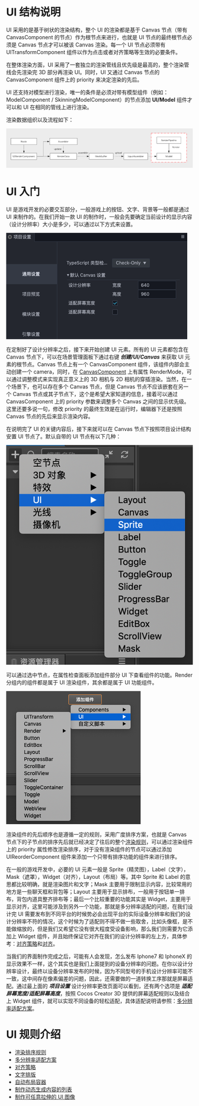 # UI 结构说明

UI 采用的是基于树状的渲染结构，整个 UI 的渲染都是基于 Canvas 节点（带有 CanvasComponent 的节点）作为根节点来进行，也就是 UI 节点的最终根节点必须是 Canvas 节点才可以被该 Canvas 渲染。每一个 UI 节点必须带有 UITransformComponent 组件以作为点击或者对齐策略等生效的必要条件。

在整体渲染方面，UI 采用了一套独立的渲染管线且优先级是最高的，整个渲染管线会先渲染完 3D 部分再渲染 UI。同时，UI 又通过 Canvas 节点的 CanvasComponent 组件上的 priority 来决定渲染的先后。

UI 还支持对模型进行渲染，唯一的条件是必须对带有模型组件（例如：ModelComponent / SkinningModelComponent）的节点添加 **UI/Model** 组件才可以和 UI 在相同的管线上进行渲染。

渲染数据组织以及流程如下：

![render](render.png)

# UI 入门

UI 是游戏开发的必要交互部分，一般游戏上的按钮、文字、背景等一般都是通过 UI 来制作的。在我们开始一款 UI 的制作时，一般会先要确定当前设计的显示内容（设计分辨率）大小是多少，可以通过以下方式来设置。

![resolution-config](multi-resolution/resolution_config.png)

在定制好了设计分辨率之后，接下来开始创建 UI 元素。所有的 UI 元素都包含在 Canvas 节点下，可以在场景管理面板下通过右键 ***创建/UI/Canvas*** 来获取 UI 元素的根节点。Canvas 节点上有一个 CanvasComponent 组件，该组件内部会主动创建一个 camera，同时，在 [CanvasComponent](../editor/canvas.md) 上有属性 RenderMode，可以通过调整模式来实现真正意义上的 3D 相机与 2D 相机的穿插渲染。当然，在一个场景下，也可以存在多个 Canvas 节点，但是 Canvas 节点不应该嵌套在另一个 Canvas 节点或其子节点下，这个是希望大家知道的信息，接着可以通过 CanvasComponent 上的 priority 参数来调整多个 Canvas 之间的显示优先级。这里还要多说一句，修改 priority 的最终生效是在运行时，编辑器下还是按照 Canvas 节点的先后来显示渲染内容。

在说明完了 UI 的关键内容后，接下来就可以在 Canvas 节点下按照项目设计结构安置 UI 节点了。默认自带的 UI 节点有以下几种：

![create-ui](../editor/create-ui.png)

可以通过选中节点，在属性检查面板添加组件部分 UI 下查看组件的功能。Render 分组内的组件都是属于 UI 渲染组件，其余都是属于 UI 功能组件。

![add-component](../editor/add-component.png)

渲染组件的先后顺序也是遵循一定的规则，采用广度排序方案，也就是 Canvas 节点下的子节点的排序先后就已经决定了往后的整个[渲染规则](priority.md)，可以通过渲染组件上的 priority 属性修改渲染排序，对于没有渲染组件的节点可以通过添加 UIReorderComponent 组件来添加一个只带有排序功能的组件来进行排序。

在一般的游戏开发中，必要的 UI 元素一般是 Sprite（精灵图），Label（文字），Mask（遮罩），Widget（对齐），Layout（布局）等。其中 Sprite 和 Label 的意思都比较明确，就是渲染图片和文字；Mask 主要用于限制显示内容，比较常用的地方是一些聊天框和背包等；Layout 主要用于显示排布，一般用于按钮单一排布，背包内道具整齐排布等；最后一个比较重要的功能其实是 Widget，主要用于显示对齐，这里可能涉及到另外一个功能，那就是多分辨率适配的问题，在我们设计完 UI 需要发布到不同平台的时候势必会出现平台的实际设备分辨率和我们的设计分辨率不符的情况，这个时候为了适配则不得不做一些取舍，比如头像框，是不能做缩放的，但是我们又希望它没有很大程度受设备影响，那么我们则需要为它添加上 Widget 组件，并且始终保证它对齐在我们的设计分辨率的左上方，具体参考：[对齐策略](widget-align.md)和[对齐](../editor/widget.md)。

当我们的界面制作完成之后，可能有人会发现，怎么发布 Iphone7 和 IphoneX 的显示效果不一样，这个其实也是我们上面提到的设备分辨率的问题。在你以设计分辨率设计，最终以设备分辨率发布的时候，因为不同型号的手机设计分辨率可能不一致，这中间存在像素偏差的问题，因此，还需要做的一道转换工序那就是屏幕适配。通过最上面的 ***项目设置*** 设计分辨率更改页面可以看到，还有两个选项是 ***适配屏幕宽度/适配屏幕高度***，按照 Cocos Creator 3D 提供的屏幕适配规则以及结合上 Widget 组件，就可以实现不同设备的轻松适配，具体适配说明请参照：[多分辨率适配方案](multi-resolution.md)。

# UI 规则介绍

- [渲染排序规则](priority.md)
- [多分辨率适配方案](multi-resolution.md)
- [对齐策略](widget-align.md)
- [文字排版](label-layout.md)
- [自动布局容器](auto-layout.md)
- [制作动态生成内容的列表](list-with-data.md)
- [制作可任意拉伸的 UI 图像](sliced-sprite.md)
